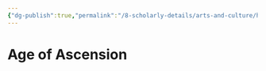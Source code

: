 ```yaml
---
{"dg-publish":true,"permalink":"/8-scholarly-details/arts-and-culture/history/the-ages/age-of-ascension/","noteIcon":""}
---
```


# Age of Ascension
